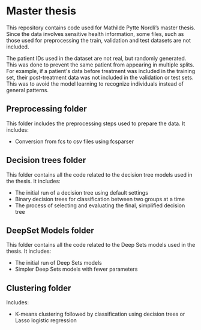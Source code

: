 # Master thesis
This repository contains code used for Mathilde Pytte Nordli’s master thesis. Since the data involves sensitive health information, some files, such as those used for preprocessing the train, validation and test datasets are not included. 

The patient IDs used in the dataset are not real, but randomly generated. This was done to prevent the same patient from appearing in multiple splits. For example, if a patient's data before treatment was included in the training set, their post-treatment data was not included in the validation or test sets. This was to avoid the model learning to recognize individuals instead of general patterns.

## Preprocessing folder

This folder includes the preprocessing steps used to prepare the data. It includes:
* Conversion from fcs to csv files using fcsparser

## Decision trees folder

This folder contains all the code related to the decision tree models used in the thesis. It includes:
* The initial run of a decision tree using default settings
* Binary decision trees for classification between two groups at a time
* The process of selecting and evaluating the final, simplified decision tree

## DeepSet Models folder

This folder contains all the code related to the Deep Sets models used in the thesis. It includes:
* The initial run of Deep Sets models
* Simpler Deep Sets models with fewer parameters

## Clustering folder
Includes:
* K-means clustering followed by classification using decision trees or Lasso logistic regression

